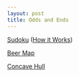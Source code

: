 ```yaml
---
layout: post
title: Odds and Ends
---
```


[Sudoku](https://jessezlotoff.github.io/sudoku.html) ([How it Works](https://jessezlotoff.github.io/sudoku_how_it_works.html))

[Beer Map](https://jessezlotoff.github.io/beer_map.html)

[Concave Hull](https://jessezlotoff.shinyapps.io/concave_hull/)
